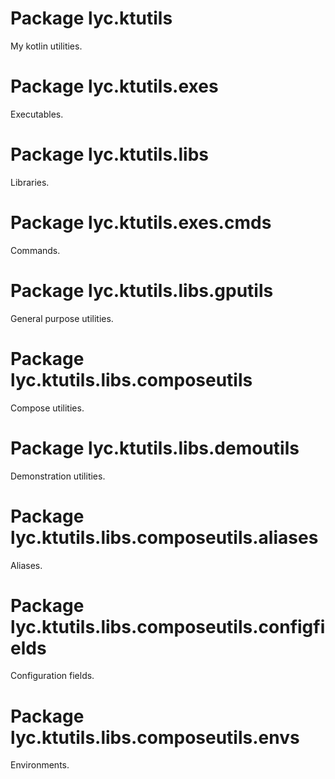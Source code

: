 <!---
Copyright 2022 Yucheng Liu. Apache License Version 2.0.
Apache License Version 2.0 copy: http://www.apache.org/licenses/LICENSE-2.0
--->

<!--- Level 0 packages --->

# Package lyc.ktutils

My kotlin utilities.

<!--- End Level 0 packages --->
<!--- Level 1 packages --->

# Package lyc.ktutils.exes

Executables.

# Package lyc.ktutils.libs

Libraries.

<!--- End Level 1 packages --->
<!--- Level 2 packages --->

# Package lyc.ktutils.exes.cmds

Commands.

# Package lyc.ktutils.libs.gputils

General purpose utilities.

# Package lyc.ktutils.libs.composeutils

Compose utilities.

# Package lyc.ktutils.libs.demoutils

Demonstration utilities.

<!--- End Level 2 packages --->
<!--- Level 3 packages --->


# Package lyc.ktutils.libs.composeutils.aliases

Aliases.

# Package lyc.ktutils.libs.composeutils.configfields

Configuration fields.

# Package lyc.ktutils.libs.composeutils.envs

Environments.

<!--- End Level 3 packages --->
